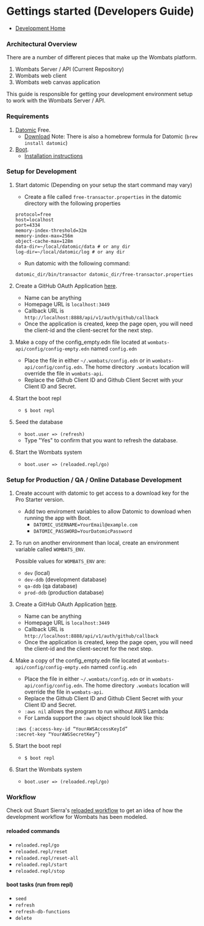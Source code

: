 # Gettings started (Developers Guide)

- [Development Home](./)

### Architectural Overview

There are a number of different pieces that make up the Wombats platform.

1. Wombats Server / API (Current Repository)
1. Wombats web client
1. Wombats web canvas application

This guide is responsible for getting your development environment setup to work with the Wombats Server / API.

### Requirements

1. [Datomic](http://www.datomic.com/) Free.
   - [Download](https://my.datomic.com/downloads/free) Note: There is also a homebrew formula for Datomic (`brew install datomic`)
1. [Boot](http://boot-clj.com/).
   - [Installation instructions](https://github.com/boot-clj/boot#install)

### Setup for Development

1. Start datomic (Depending on your setup the start command may vary)
   - Create a file called `free-transactor.properties` in the datomic directory with the following properties
   ```
   protocol=free
   host=localhost
   port=4334
   memory-index-threshold=32m
   memory-index-max=256m
   object-cache-max=128m
   data-dir=~/local/datomic/data # or any dir
   log-dir=~/local/datomic/log # or any dir

   ```
   - Run datomic with the following command:
   ```
   datomic_dir/bin/transactor datomic_dir/free-transactor.properties
   ```
1. Create a GitHub OAuth Application [here](https://github.com/settings/applications/new).
   - Name can be anything
   - Homepage URL is `localhost:3449`
   - Callback URL is `http://localhost:8888/api/v1/auth/github/callback`
   - Once the application is created, keep the page open, you will need the client-id and the client-secret for the next step.

1. Make a copy of the config_empty.edn file located at `wombats-api/config/config-empty.edn` named `config.edn`
    - Place the file in either `~/.wombats/config.edn` or in `wombats-api/config/config.edn`. The home directory `.wombats` location will override the file in `wombats-api`.
    - Replace the Github Client ID and Github Client Secret with your Client ID and Secret.

1. Start the boot repl
    - `$ boot repl`
1. Seed the database
    - `boot.user => (refresh)`
    - Type "Yes" to confirm that you want to refresh the database.
1. Start the Wombats system
   - `boot.user => (reloaded.repl/go)`

### Setup for Production / QA / Online Database Development

1. Create account with datomic to get access to a download key for the Pro Starter version.
   - Add two enviroment variables to allow Datomic to download when running the app with Boot.
        - `DATOMIC_USERNAME=YourEmail@example.com`
        - `DATOMIC_PASSWORD=YourDatomicPassword`
1. To run on another environment than local, create an environment variable called `WOMBATS_ENV`.

    Possible values for `WOMBATS_ENV` are:
    - `dev` (local)
    - `dev-ddb` (development database)
    - `qa-ddb` (qa database)
    - `prod-ddb` (production database)
1. Create a GitHub OAuth Application [here](https://github.com/settings/applications/new).
   - Name can be anything
   - Homepage URL is `localhost:3449`
   - Callback URL is `http://localhost:8888/api/v1/auth/github/callback`
   - Once the application is created, keep the page open, you will need the client-id and the client-secret for the next step.

1. Make a copy of the config_empty.edn file located at `wombats-api/config/config-empty.edn` named `config.edn`
    - Place the file in either `~/.wombats/config.edn` or in `wombats-api/config/config.edn`. The home directory `.wombats` location will override the file in `wombats-api`.
    - Replace the Github Client ID and Github Client Secret with your Client ID and Secret.
    - `:aws nil` allows the program to run without AWS Lambda
    - For Lamda support the `:aws` object should look like this:
    ```
    :aws {:access-key-id “YourAWSAccessKeyId”
    :secret-key “YourAWSSecretKey”}
    ```
1. Start the boot repl
    - `$ boot repl`
1. Start the Wombats system
   - `boot.user => (reloaded.repl/go)`

### Workflow

Check out Stuart Sierra's [reloaded workflow](http://thinkrelevance.com/blog/2013/06/04/clojure-workflow-reloaded) to get an idea of how the development workflow for Wombats has been modeled.

#### reloaded commands

- `reloaded.repl/go`
- `reloaded.repl/reset`
- `reloaded.repl/reset-all`
- `reloaded.repl/start`
- `reloaded.repl/stop`

#### boot tasks (run from repl)

- `seed`
- `refresh`
- `refresh-db-functions`
- `delete`
